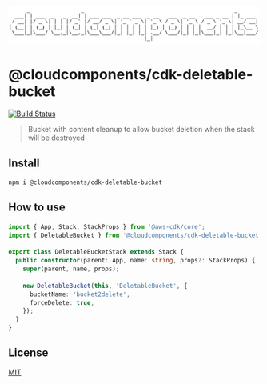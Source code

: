 ![cloudcomponents Logo](/logo.png?raw=true)

# @cloudcomponents/cdk-deletable-bucket

[![Build Status](https://travis-ci.org/cloudcomponents/cdk-constructs.svg?branch=master)](https://travis-ci.org/cloudcomponents/cdk-constructs)

> Bucket with content cleanup to allow bucket deletion when the stack will be destroyed

## Install

```bash
npm i @cloudcomponents/cdk-deletable-bucket
```

## How to use

```typescript
import { App, Stack, StackProps } from '@aws-cdk/core';
import { DeletableBucket } from '@cloudcomponents/cdk-deletable-bucket';

export class DeletableBucketStack extends Stack {
  public constructor(parent: App, name: string, props?: StackProps) {
    super(parent, name, props);

    new DeletableBucket(this, 'DeletableBucket', {
      bucketName: 'bucket2delete',
      forceDelete: true,
    });
  }
}
```

## License

[MIT](../../LICENSE)
